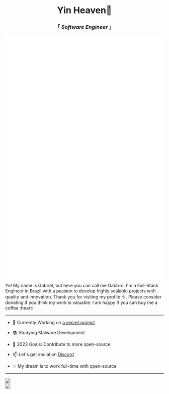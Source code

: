 
<div align="center" justify="center">
 
<h1>Yin Heaven👋 </h1>
<h3> 「  <em>Software Engineer</em>  」 </h3>

</div>

<img align="left" alt="Metrics" src="https://github.com/YinHeaven/YinHeaven/blob/main/github-metrics.svg" />

<p align="left" >
  Yo! My name is Gabriel, but here you can call me Gabb-c. I'm a Full-Stack Engineer in Brazil with a passion to develop highly scalable projects with quality and innovation. Thank you for visiting my profile ツ. Please consider donating if you think my work is valuable. I am happy if you can buy 
  me a coffee :heart:
</p>

---

- 🔭 Currently Working on [a secret project](https://www.youtube.com/watch?v=dQw4w9WgXcQ)

- 📚 Studying Malware Development

- 🏹 2023 Goals: Contribute to more open-source

- 📫 Let's get social on [Discord](https://discordapp.com/users/345609067181375490/)

- ✨ My dream is to work full-time with open-source

---

<img align="left" width="36%" src="https://github-readme-stats.vercel.app/api?username=YinHeaven&count_private=true&show_icons=true&theme=tokyonight" />
<br/>
<img align="left" width="36%" src="https://github-readme-stats.vercel.app/api/top-langs/?username=Gabb-c&theme=tokyonight&layout=compact" />

<!-- If you're using "main" as default branch
![Metrics](https://github.com/Gabb-c/Gabb-c/blob/main/github-metrics.svg)
-->
